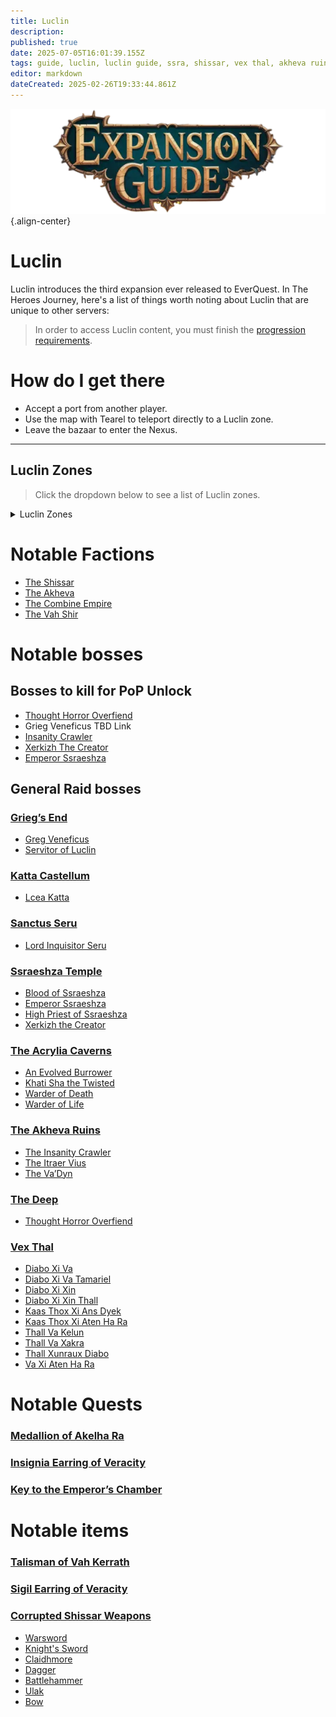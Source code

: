 ```yaml
---
title: Luclin
description: 
published: true
date: 2025-07-05T16:01:39.155Z
tags: guide, luclin, luclin guide, ssra, shissar, vex thal, akheva ruins, the deep, grieg's end
editor: markdown
dateCreated: 2025-02-26T19:33:44.861Z
---
```


![expansionguidebanner.webp](/expansionguidebanner.webp){.align-center}

# Luclin


Luclin introduces the third expansion ever released to EverQuest. In The Heroes Journey, here's a list of things worth noting about Luclin that are unique to other servers:


>In order to access Luclin content, you must finish the [progression requirements](/progression/).


# How do I get there
- Accept a port from another player.
- Use the map with Tearel to teleport directly to a Luclin zone.
- Leave the bazaar to enter the Nexus.


---
## Luclin Zones

> Click the dropdown below to see a list of Luclin zones.

<details title="Luclin zones">
  <summary> Luclin Zones </summary>
 
- **Acrylia Caverns** - AC
- **Akheva Ruins** - AR
- **Dawnshroud Peaks** - DSP
- **Echo Caverns** - EC
- **Fungus Grove** - FG
- **Grieg's End** - GE
- **Grimling Forest** - Grim
- **Hollowshade Moor** - HSM
- **Jaggedpine Forest** - JPF
- **Katta Castellum** - Katta
- **Maiden's Eye** - ME
- **Marus Seru** - MS
- **Mons Letalis** - ML
- **Netherbian Lair** - NL
- **Paludal Caverns** - PC
- **Sanctus Seru** - SS
- **Scarlet Desert** - SD
- **Shadeweaver's Thicket** - SWT
- **Shadow Haven** - SH
- **Shar Vahl** - SV
- **Ssraeshza Temple** - ST
- **Tenebrous Mountains** - TM
- **The Bazaar** - Bazaar
- **The Deep** - Deep
- **The Grey** - Grey
- **The Nexus** - Nexus
- **Twilight Sea** - TS
- **Umbral Plains** - UP
- **Vex Thal** - VT
</details>

# Notable Factions
- [The Shissar](https://eqdb.net/faction/detail/688)
- [The Akheva](https://eqdb.net/faction/detail/1521)
- [The Combine Empire](https://eqdb.net/faction/detail/268)
- [The Vah Shir](https://eqdb.net/faction/detail/180)


# Notable bosses
## Bosses to kill for PoP Unlock
- [Thought Horror Overfiend](https://eqdb.net/npc/detail/164078)
- Grieg Veneficus TBD Link
- [Insanity Crawler](https://eqdb.net/npc/detail/179180)
- [Xerkizh The Creator](https://eqdb.net/npc/detail/162190)
- [Emperor Ssraeshza](https://eqdb.net/npc/detail/162227)

## General Raid bosses

### [Grieg’s End](https://eqdb.net/zone/detail/163)
- [Greg Veneficus](https://eqdb.net/npc/detail/163097)
- [Servitor of Luclin](https://eqdb.net/npc/detail/163013)

### [Katta Castellum](https://eqdb.net/zone/detail/160)
- [Lcea Katta](https://eqdb.net/npc/detail/160375)

### [Sanctus Seru](https://eqdb.net/zone/detail/159)
- [Lord Inquisitor Seru](https://eqdb.net/npc/detail/159691)

### [Ssraeshza Temple](https://eqdb.net/zone/detail/162)
- [Blood of Ssraeshza](https://eqdb.net/npc/detail/162189)
- [Emperor Ssraeshza](https://eqdb.net/npc/detail/162227)
- [High Priest of Ssraeshza](https://eqdb.net/npc/detail/162076)
- [Xerkizh the Creator](https://eqdb.net/npc/detail/162190)

### [The Acrylia Caverns](https://eqdb.net/zone/detail/154)
- [An Evolved Burrower](https://eqdb.net/npc/detail/154142)
- [Khati Sha the Twisted](https://eqdb.net/npc/detail/154138)
- [Warder of Death](https://eqdb.net/npc/detail/154155)
- [Warder of Life](https://eqdb.net/npc/detail/154154)

### [The Akheva Ruins](https://eqdb.net/zone/detail/179)
- [The Insanity Crawler](https://eqdb.net/npc/detail/179180)
- [The Itraer Vius](https://eqdb.net/npc/detail/179037)
- [The Va’Dyn](https://eqdb.net/npc/detail/179178)

### [The Deep](https://eqdb.net/zone/detail/164)
- [Thought Horror Overfiend](https://eqdb.net/npc/detail/164078)

### [Vex Thal](https://eqdb.net/zone/detail/158)
- [Diabo Xi Va](https://eqdb.net/npc/detail/158014)
- [Diabo Xi Va Tamariel](https://eqdb.net/npc/detail/158010)
- [Diabo Xi Xin](https://eqdb.net/npc/detail/158015)
- [Diabo Xi Xin Thall](https://eqdb.net/npc/detail/158012)
- [Kaas Thox Xi Ans Dyek](https://eqdb.net/npc/detail/158013)
- [Kaas Thox Xi Aten Ha Ra](https://eqdb.net/npc/detail/158007)
- [Thall Va Kelun](https://eqdb.net/npc/detail/158008)
- [Thall Va Xakra](https://eqdb.net/npc/detail/158125)
- [Thall Xunraux Diabo](https://eqdb.net/npc/detail/158011)
- [Va Xi Aten Ha Ra](https://eqdb.net/npc/detail/158009)


# Notable Quests

### [Medallion of Akelha Ra](https://everquest.allakhazam.com/db/quest.html?quest=1583)

### [Insignia Earring of Veracity](https://everquest.allakhazam.com/db/quest.html?quest=1667)
### [Key to the Emperor’s Chamber](https://everquest.allakhazam.com/db/quest.html?quest=1999)


# Notable items
### [Talisman of Vah Kerrath](https://eqdb.net/item/detail/8364)


### [Sigil Earring of Veracity](https://eqdb.net/item/detail/29861)

### [Corrupted Shissar Weapons](https://everquest.allakhazam.com/db/quest.html?quest=1998)
- [Warsword](https://eqdb.net/item/detail/7960)
- [Knight's Sword](https://eqdb.net/item/detail/7961)
- [Claidhmore](https://eqdb.net/item/detail/7962)
- [Dagger](https://eqdb.net/item/detail/7963)
- [Battlehammer](https://eqdb.net/item/detail/7964)
- [Ulak](https://eqdb.net/item/detail/7965)
- [Bow](https://eqdb.net/item/detail/7242)